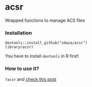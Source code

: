 # acsr
Wrapped functions to manage ACS files


### Installation

```
devtools::install_github("sdaza/acsr")   
library(acsr)
```

You have to install `devtools` in R first!

### How to use it?

`?acsr` and [check this post](http://sdaza.com/r/2016/07/06/acsr/)
